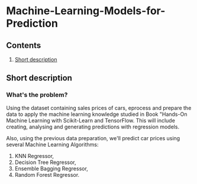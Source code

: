 # Machine-Learning-Models-for-Prediction

## Contents

1. [Short description](#short-description)

## Short description

### What's the problem?

Using the dataset containing sales prices of cars, eprocess and prepare the data to apply the machine learning knowledge studied in Book "Hands-On Machine Learning with Scikit-Learn and TensorFlow. This will include creating, analysing and generating predictions with regression models.

Also, using the previous data preparation, we'll predict car prices using several Machine Learning Algorithms:

1) KNN Regressor, 
2) Decision Tree Regressor,
3) Ensemble Bagging Regressor,
4) Random Forest Regressor.
